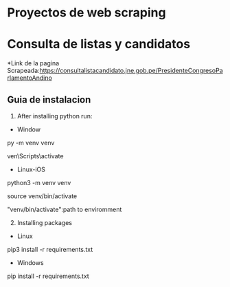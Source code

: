 # Proyectos de web scraping

# Consulta de listas y candidatos
*Link de la pagina Scrapeada:https://consultalistacandidato.jne.gob.pe/PresidenteCongresoParlamentoAndino

## Guia de instalacion


1. After installing python run:

- Window

py -m venv venv

ven\Scripts\activate

- Linux-iOS

python3 -m venv venv

source venv/bin/activate

"venv/bin/activate":path to enviromment

2. Installing packages

- Linux

pip3 install -r requirements.txt
- Windows

pip install -r requirements.txt

